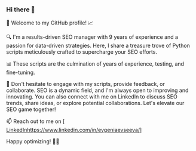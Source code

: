 ### Hi there 👋

🚀 Welcome to my GitHub profile! 📈

🔍 I'm a results-driven SEO manager with 9 years of experience and a passion for data-driven strategies. Here, I share a treasure trove of Python scripts meticulously crafted to supercharge your SEO efforts. 

📊 These scripts are the culmination of years of experience, testing, and fine-tuning.

👥 Don't hesitate to engage with my scripts, provide feedback, or collaborate. SEO is a dynamic field, and I'm always open to improving and innovating. You can also connect with me on LinkedIn to discuss SEO trends, share ideas, or explore potential collaborations. Let's elevate our SEO game together!

📫 Reach out to me on [[ LinkedIn](https://www.linkedin.com/in/evgeniaevseeva/)https://www.linkedin.com/in/evgeniaevseeva/]

Happy optimizing! 🚀🔎
